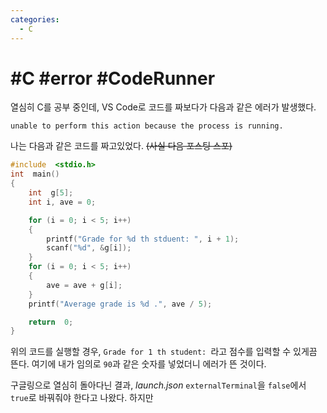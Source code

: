 ```yaml
---
categories:
  - C
---
```


# #C #error #CodeRunner

열심히 C를 공부 중인데, VS Code로 코드를 짜보다가 다음과 같은 에러가 발생했다.

```
unable to perform this action because the process is running.
```

나는 다음과 같은 코드를 짜고있었다. ~~(사실 다음 포스팅 스포)~~

```c
#include  <stdio.h>
int  main()
{
	int  g[5];
	int i, ave = 0; 

	for (i = 0; i < 5; i++)
	{
		printf("Grade for %d th stduent: ", i + 1);
		scanf("%d", &g[i]);
	}
	for (i = 0; i < 5; i++)
	{
		ave = ave + g[i];
	}
	printf("Average grade is %d .", ave / 5);

	return  0;
}
```

위의 코드를 실행할 경우, `Grade for 1 th student: `라고 점수를 입력할 수 있게끔 뜬다. 여기에 내가 임의로 `90`과 같은 숫자를 넣었더니 에러가 뜬 것이다.

구글링으로 열심히 돌아다닌 결과, *launch.json* `externalTerminal`을 `false`에서 `true`로 바꿔줘야 한다고 나왔다. 하지만 
<!--stackedit_data:
eyJoaXN0b3J5IjpbLTYzMDkxODg3XX0=
-->